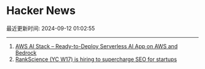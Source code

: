 # Hacker News

最近更新时间: 2024-09-12 01:02:55

--- 
1. [AWS AI Stack – Ready-to-Deploy Serverless AI App on AWS and Bedrock](https://github.com/serverless/aws-ai-stack) 
2. [RankScience (YC W17) is hiring to supercharge SEO for startups](https://remotejobs.org/companies/rankscience-remote-jobs) 
